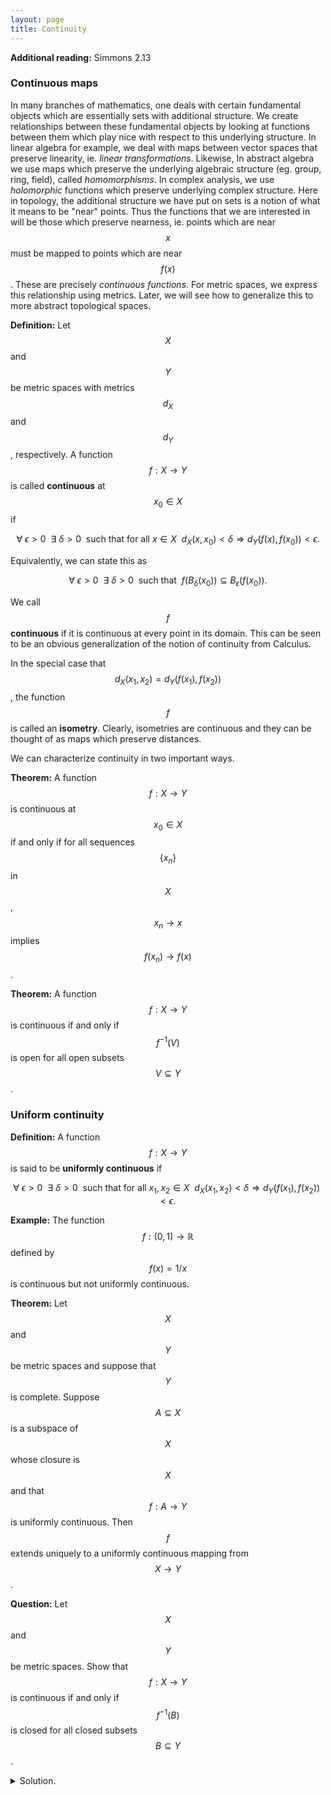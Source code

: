 ```yaml
---
layout: page
title: Continuity
---
```


**Additional reading:** Simmons 2.13

### Continuous maps
In many branches of mathematics, one deals with certain fundamental objects which are essentially sets with additional structure.
We create relationships between these fundamental objects by looking at functions between them which play nice with respect to this underlying structure.
In linear algebra for example, we deal with maps between vector spaces that preserve linearity, ie. *linear transformations*.
Likewise, In abstract algebra we use maps which preserve the underlying algebraic structure (eg. group, ring, field), called *homomorphisms*.
In complex analysis, we use *holomorphic* functions which preserve underlying complex structure.
Here in topology, the additional structure we have put on sets is a notion of what it means to be "near" points.
Thus the functions that we are interested in will be those which preserve nearness, ie. points which are near $$x$$ must be mapped to points which are near $$f(x)$$.
These are precisely *continuous functions*.
For metric spaces, we express this relationship using metrics.  Later, we will see how to generalize this to more abstract topological spaces.

**Definition:** Let $$X$$ and $$Y$$ be metric spaces with metrics $$d_X$$ and $$d_Y$$, respectively.  A function $$f: X\rightarrow Y$$ is called **continuous** at $$x_0\in X$$ if

$$\forall\ \epsilon>0\ \ \exists\ \delta>0\ \ \text{such that for all $x\in X$}\ \ d_X(x,x_0) < \delta\Rightarrow d_Y(f(x),f(x_0)) < \epsilon.$$

Equivalently, we can state this as

$$\forall\ \epsilon>0\ \ \exists\ \delta>0\ \ \text{such that}\ \ f(B_\delta(x_0))\subseteq B_\epsilon(f(x_0)).$$

We call $$f$$ **continuous** if it is continuous at every point in its domain.  This can be seen to be an obvious generalization of the notion of continuity from Calculus.

In the special case that $$d_X(x_1,x_2) = d_Y(f(x_1),f(x_2))$$, the function $$f$$ is called an **isometry**.  Clearly, isometries are continuous and they can be thought of as maps which preserve distances.

We can characterize continuity in two important ways.

**Theorem:** A function $$f: X\rightarrow Y$$ is continuous at $$x_0\in X$$ if and only if for all sequences $$\{x_n\}$$ in $$X$$, $$x_n\rightarrow x$$ implies $$f(x_n)\rightarrow f(x)$$.

**Theorem:** A function $$f: X\rightarrow Y$$ is continuous if and only if $$f^{-1}(V)$$ is open for all open subsets $$V\subseteq Y$$.


### Uniform continuity

**Definition:** A function $$f: X\rightarrow Y$$ is said to be **uniformly continuous** if

$$\forall\ \epsilon>0\ \ \exists\ \delta>0\ \ \text{such that for all $x_1,x_2\in X$}\ \ d_X(x_1,x_2) < \delta\Rightarrow d_Y(f(x_1),f(x_2)) < \epsilon.$$

**Example:** The function $$f: (0,1)\rightarrow\mathbb R$$ defined by $$f(x) = 1/x$$ is continuous but not uniformly continuous.

**Theorem:** Let $$X$$ and $$Y$$ be metric spaces and suppose that $$Y$$ is complete.  Suppose $$A\subseteq X$$ is a subspace of $$X$$ whose closure is $$X$$ and that $$f: A\rightarrow Y$$ is uniformly continuous.  Then $$f$$ extends uniquely to a uniformly continuous mapping from $$X\rightarrow Y$$.


**Question:** Let $$X$$ and $$Y$$ be metric spaces.  Show that $$f:X\rightarrow Y$$ is continuous if and only if $$f^{-1}(B)$$ is closed for all closed subsets $$B\subseteq Y$$.

<details>
  <summary>Solution.</summary>
  Use the fact the a set is closed if and only if it's complement is open.
</details>






